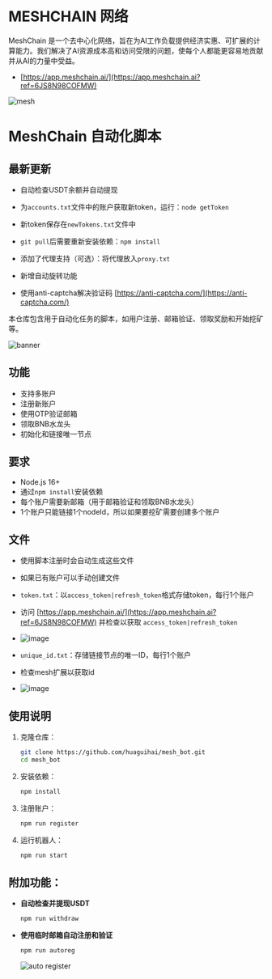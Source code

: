 # MESHCHAIN 网络

MeshChain 是一个去中心化网络，旨在为AI工作负载提供经济实惠、可扩展的计算能力。我们解决了AI资源成本高和访问受限的问题，使每个人都能更容易地贡献并从AI的力量中受益。

- [https://app.meshchain.ai/](https://app.meshchain.ai?ref=6JS8N98COFMW)

![mesh](image.png)

# MeshChain 自动化脚本

## 最新更新
- 自动检查USDT余额并自动提现
- 为`accounts.txt`文件中的账户获取新token，运行：`node getToken`
- 新token保存在`newTokens.txt`文件中

- `git pull`后需要重新安装依赖：`npm install`
- 添加了代理支持（可选）：将代理放入`proxy.txt`
- 新增自动旋转功能
- 使用anti-captcha解决验证码 [https://anti-captcha.com/](https://anti-captcha.com/)

本仓库包含用于自动化任务的脚本，如用户注册、邮箱验证、领取奖励和开始挖矿等。

![banner](image-1.png)

## 功能

- 支持多账户
- 注册新账户
- 使用OTP验证邮箱
- 领取BNB水龙头
- 初始化和链接唯一节点

## 要求

- Node.js 16+
- 通过`npm install`安装依赖
- 每个账户需要新邮箱（用于邮箱验证和领取BNB水龙头）
- 1个账户只能链接1个nodeId，所以如果要挖矿需要创建多个账户

## 文件

- 使用脚本注册时会自动生成这些文件
- 如果已有账户可以手动创建文件
- `token.txt`：以`access_token|refresh_token`格式存储token，每行1个账户
- 访问 [https://app.meshchain.ai/](https://app.meshchain.ai?ref=6JS8N98COFMW) 并检查以获取 `access_token|refresh_token`
- ![image](https://github.com/user-attachments/assets/9c1571ef-f80e-4b62-9b59-a21c793bf69d)

- `unique_id.txt`：存储链接节点的唯一ID，每行1个账户
- 检查mesh扩展以获取id
- ![image](https://github.com/user-attachments/assets/f715a727-8a1b-430c-b976-2b4f2d2c2bbd)

## 使用说明

1. 克隆仓库：
   ```bash
   git clone https://github.com/huaguihai/mesh_bot.git
   cd mesh_bot
   ```
2. 安装依赖：
   ```bash
   npm install
   ```
3. 注册账户：
   ```bash
   npm run register
   ```
4. 运行机器人：
   ```bash
   npm run start
   ```

## 附加功能：
- **自动检查并提现USDT**
   ```bash
   npm run withdraw
   ```
- **使用临时邮箱自动注册和验证**

  ```bash
  npm run autoreg
  ```

  ![auto register](image-2.png)
